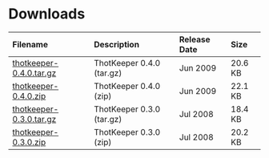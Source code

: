 # Downloads #

| **Filename** | **Description** | **Release Date** | **Size** |
|:-------------|:----------------|:-----------------|:---------|
| [thotkeeper-0.4.0.tar.gz](https://thotkeeper.googlecode.com/svn/downloads/thotkeeper-0.4.0.tar.gz) | ThotKeeper 0.4.0 (tar.gz) | Jun 2009 | 20.6 KB |
| [thotkeeper-0.4.0.zip](https://thotkeeper.googlecode.com/svn/downloads/thotkeeper-0.4.0.zip) | ThotKeeper 0.4.0 (zip) | Jun 2009 | 22.1 KB |
| [thotkeeper-0.3.0.tar.gz](https://thotkeeper.googlecode.com/svn/downloads/thotkeeper-0.3.0.tar.gz) | ThotKeeper 0.3.0 (tar.gz) | Jul 2008 | 18.4 KB |
| [thotkeeper-0.3.0.zip](https://thotkeeper.googlecode.com/svn/downloads/thotkeeper-0.3.0.zip) | ThotKeeper 0.3.0 (zip) | Jul 2008 | 20.2 KB |